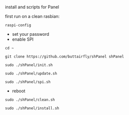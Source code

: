 install and scripts for Panel

first run on a clean rasbian:


`raspi-config`
*  set your password
*  enable SPI


`cd ~`

`git clone https://github.com/buttairfly/shPanel shPanel`

`sudo ./shPanel/init.sh`

`sudo ./shPanel/update.sh`

`sudo ./shPanel/spi.sh`
*  reboot

`sudo ./shPanel/clean.sh`

`sudo ./shPanel/install.sh`
